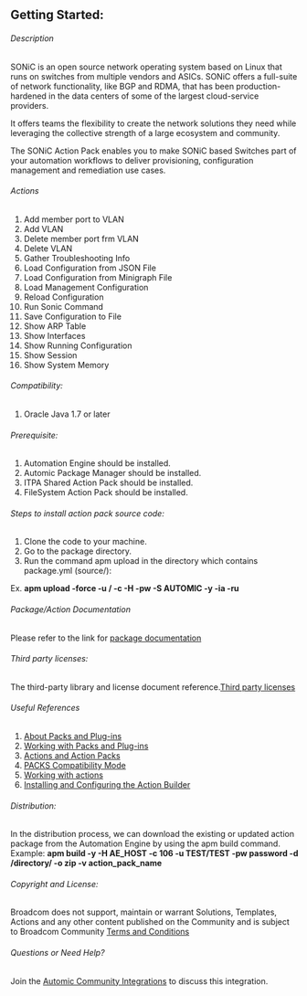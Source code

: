 ## Getting Started:


###### Description
 
SONiC is an open source network operating system based on Linux that runs on switches from multiple vendors and ASICs.
SONiC offers a full-suite of network functionality, like BGP and RDMA, that has been production-hardened in the data centers of some of the largest cloud-service providers.

It offers teams the flexibility to create the network solutions they need while leveraging the collective strength of a large ecosystem and community.

The SONiC Action Pack enables you to make SONiC based Switches part of your automation workflows to deliver provisioning, configuration management and remediation use cases. 


 
 ###### Actions
 
 1. Add member port to VLAN
 2. Add VLAN
 3. Delete member port frm VLAN
 4. Delete VLAN
 5. Gather Troubleshooting Info
 6. Load Configuration from JSON File
 7. Load Configuration from Minigraph File
 8. Load Management Configuration
 9. Reload Configuration
10. Run Sonic Command
11. Save Configuration to File
12. Show ARP Table
13. Show Interfaces
14. Show Running Configuration
15. Show Session
16. Show System Memory

 ###### Compatibility:

1. Oracle Java 1.7 or later



###### Prerequisite:

1. Automation Engine should be installed.
2. Automic Package Manager should be installed.
3. ITPA Shared Action Pack should be installed.
4. FileSystem Action Pack should be installed.

###### Steps to install action pack source code:

1. Clone the code to your machine.
2. Go to the package directory.
3. Run the command apm upload in the directory which contains package.yml (source/):

Ex. **apm upload -force -u <Name>/<Department> -c <Client-id> -H <Host> -pw <Password> -S AUTOMIC -y -ia -ru**

###### Package/Action Documentation

Please refer to the link for [package documentation](source/ae/DOCUMENTATION/PCK.AUTOMIC_SONIC.PUB.DOC.xml)

###### Third party licenses:

The third-party library and license document reference.[Third party licenses](source/ae/DOCUMENTATION/PCK.AUTOMIC_SONIC.PUB.LICENSES.xml)


###### Useful References

1. [About Packs and Plug-ins](https://docs.automic.com/documentation/webhelp/english/AA/12.3/DOCU/12.3/Automic%20Automation%20Guides/help.htm#PluginManager/PM_AboutPacksandPlugins.htm?Highlight=Action%20packs)
2. [Working with Packs and Plug-ins](https://docs.automic.com/documentation/webhelp/english/AA/12.3/DOCU/12.3/Automic%20Automation%20Guides/help.htm#PluginManager/PM_WorkingWith.htm#link10)
3. [Actions and Action Packs](https://docs.automic.com/documentation/webhelp/english/AA/12.3/DOCU/12.3/Automic%20Automation%20Guides/help.htm#_Common/ReleaseHighlights/RH_Plugin_PackageManager.htm?Highlight=Action%20packs)
4. [PACKS Compatibility Mode](https://docs.automic.com/documentation/webhelp/english/AA/12.3/DOCU/12.3/Automic%20Automation%20Guides/help.htm#AWA/Variables/UC_CLIENT_SETTINGS/UC_CLIENT_PACKS_COMPATIBILITY_MODE.htm?Highlight=Action%20packs)
5. [Working with actions](https://docs.automic.com/documentation/webhelp/english/AA/12.3/DOCU/12.3/Automic%20Automation%20Guides/help.htm#ActionBuilder/AB_WorkingWith.htm#link4)
6. [Installing and Configuring the Action Builder](https://docs.automic.com/documentation/webhelp/english/AA/12.3/DOCU/12.3/Automic%20Automation%20Guides/help.htm#ActionBuilder/install_configure_plugins_AB.htm?Highlight=Action%20packs)

###### Distribution: 

In the distribution process, we can download the existing or updated action package from the Automation Engine by using the apm build command.
Example: **apm build -y -H AE_HOST -c 106 -u TEST/TEST -pw password -d /directory/ -o zip -v action_pack_name**
			
			
###### Copyright and License: 

Broadcom does not support, maintain or warrant Solutions, Templates, Actions and any other content published on the Community and is subject to Broadcom Community [Terms and Conditions](https://community.broadcom.com/termsandconditions)

###### Questions or Need Help? 

Join the [Automic Community Integrations](https://community.broadcom.com/communities/community-home?CommunityKey=83e49dd4-b93e-464a-a343-2bb1e51c13ec) to discuss this integration.
